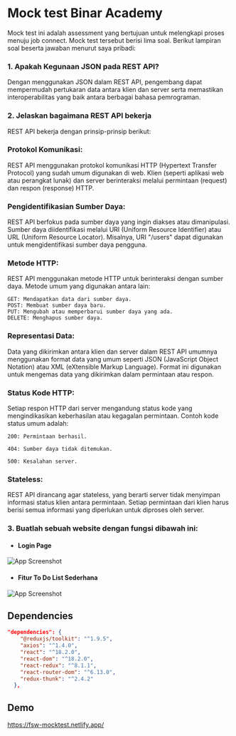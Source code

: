 
# Mock test Binar Academy

Mock test ini adalah assessment yang bertujuan untuk melengkapi proses menuju job connect. Mock test tersebut berisi lima soal. Berikut lampiran soal beserta jawaban menurut saya pribadi:

### 1. Apakah Kegunaan JSON pada REST API?
Dengan menggunakan JSON dalam REST API, pengembang dapat mempermudah pertukaran data antara klien dan server serta memastikan interoperabilitas yang baik antara berbagai bahasa pemrograman.

### 2. Jelaskan bagaimana REST API bekerja
REST API bekerja dengan prinsip-prinsip berikut:

### Protokol Komunikasi: 
REST API menggunakan protokol komunikasi HTTP (Hypertext Transfer Protocol) yang sudah umum digunakan di web. Klien (seperti aplikasi web atau perangkat lunak) dan server berinteraksi melalui permintaan (request) dan respon (response) HTTP.

### Pengidentifikasian Sumber Daya: 
REST API berfokus pada sumber daya yang ingin diakses atau dimanipulasi. Sumber daya diidentifikasi melalui URI (Uniform Resource Identifier) atau URL (Uniform Resource Locator). Misalnya, URI "/users" dapat digunakan untuk mengidentifikasi sumber daya pengguna.

### Metode HTTP: 
REST API menggunakan metode HTTP untuk berinteraksi dengan sumber daya. Metode umum yang digunakan antara lain:

```
GET: Mendapatkan data dari sumber daya.
POST: Membuat sumber daya baru.
PUT: Mengubah atau memperbarui sumber daya yang ada.
DELETE: Menghapus sumber daya.
```

### Representasi Data: 
Data yang dikirimkan antara klien dan server dalam REST API umumnya menggunakan format data yang umum seperti JSON (JavaScript Object Notation) atau XML (eXtensible Markup Language). Format ini digunakan untuk mengemas data yang dikirimkan dalam permintaan atau respon.

### Status Kode HTTP: 
Setiap respon HTTP dari server mengandung status kode yang mengindikasikan keberhasilan atau kegagalan permintaan. Contoh kode status umum adalah:

```
200: Permintaan berhasil.

404: Sumber daya tidak ditemukan.

500: Kesalahan server.
```

### Stateless: 
REST API dirancang agar stateless, yang berarti server tidak menyimpan informasi status klien antara permintaan. Setiap permintaan dari klien harus berisi semua informasi yang diperlukan untuk diproses oleh server.

### 3. Buatlah sebuah website dengan fungsi dibawah ini:






- #### Login Page 

![App Screenshot](https://i.ibb.co/2tG593y/Cuplikan-layar-dari-2023-06-22-22-09-27.png)


- #### Fitur To Do List Sederhana

![App Screenshot](https://i.ibb.co/0rnL5Bs/Cuplikan-layar-dari-2023-06-22-22-16-16.png)



## Dependencies

```json
"dependencies": {
    "@reduxjs/toolkit": "^1.9.5",
    "axios": "^1.4.0",
    "react": "^18.2.0",
    "react-dom": "^18.2.0",
    "react-redux": "^8.1.1",
    "react-router-dom": "^6.13.0",
    "redux-thunk": "^2.4.2"
  },
```

## Demo

https://fsw-mocktest.netlify.app/

